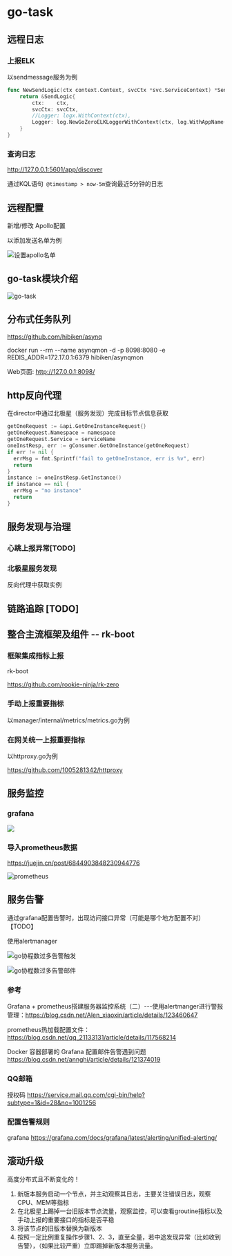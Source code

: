 # go-task

## 远程日志

### 上报ELK

以sendmessage服务为例
```go
func NewSendLogic(ctx context.Context, svcCtx *svc.ServiceContext) *SendLogic {
	return &SendLogic{
		ctx:    ctx,
		svcCtx: svcCtx,
		//Logger: logx.WithContext(ctx),
		Logger: log.NewGoZeroELKLoggerWithContext(ctx, log.WithAppName("sendmessage"), log.WithFuncName("Send")),
	}
}
```

### 查询日志
http://127.0.0.1:5601/app/discover

通过KQL语句` @timestamp > now-5m`查询最近5分钟的日志


## 远程配置

新增/修改 Apollo配置

以添加发送名单为例

![设置apollo名单](README.assets/apollo.png)


## go-task模块介绍

![go-task](README.assets/go-task.png)


## 分布式任务队列

https://github.com/hibiken/asynq



docker run --rm --name asynqmon -d -p 8098:8080 -e REDIS_ADDR=172.17.0.1:6379 hibiken/asynqmon

Web页面: http://127.0.0.1:8098/



## http反向代理
在director中通过北极星（服务发现）完成目标节点信息获取

```go
getOneRequest := &api.GetOneInstanceRequest{}
getOneRequest.Namespace = namespace
getOneRequest.Service = serviceName
oneInstResp, err := gConsumer.GetOneInstance(getOneRequest)
if err != nil {
  errMsg = fmt.Sprintf("fail to getOneInstance, err is %v", err)
  return
}
instance := oneInstResp.GetInstance()
if instance == nil {
  errMsg = "no instance"
  return
}
```




## 服务发现与治理

### 心跳上报异常[TODO]



### 北极星服务发现

反向代理中获取实例



## 链路追踪 [TODO]



## 整合主流框架及组件 -- rk-boot

### 框架集成指标上报
rk-boot

https://github.com/rookie-ninja/rk-zero



### 手动上报重要指标
以manager/internal/metrics/metrics.go为例



### 在网关统一上报重要指标
以httproxy.go为例

https://github.com/1005281342/httproxy



## 服务监控

### grafana

![](README.assets/grafana.png)



### 导入prometheus数据

https://juejin.cn/post/6844903848230944776

![prometheus](README.assets/prometheus数据源导入.png)



## 服务告警
通过grafana配置告警时，出现访问接口异常（可能是哪个地方配置不对）【TODO】



使用alertmanager

![go协程数过多告警触发](README.assets/go协程数过多告警触发.png)

![go协程数过多告警邮件](README.assets/go协程数过多告警邮件.png)

### 参考

Grafana + prometheus搭建服务器监控系统（二）---使用alertmanger进行警报管理：https://blog.csdn.net/Alen_xiaoxin/article/details/123460647

prometheus热加载配置文件：https://blog.csdn.net/qq_21133131/article/details/117568214

Docker 容器部署的 Grafana 配置邮件告警遇到问题 https://blog.csdn.net/annghi/article/details/121374019



### QQ邮箱

授权码 https://service.mail.qq.com/cgi-bin/help?subtype=1&id=28&no=1001256



### 配置告警规则

grafana https://grafana.com/docs/grafana/latest/alerting/unified-alerting/




## 滚动升级

高度分布式且不断变化的！

1. 新版本服务启动一个节点，并主动观察其日志，主要关注错误日志，观察CPU、MEM等指标
2. 在北极星上踢掉一台旧版本节点流量，观察监控，可以查看groutine指标以及手动上报的重要接口的指标是否平稳
3. 将该节点的旧版本替换为新版本
4. 按照一定比例重复操作步骤1、2、3，直至全量，若中途发现异常（比如收到告警），（如果比较严重）立即踢掉新版本服务流量。